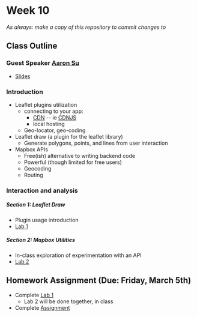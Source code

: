 # Week 10

*As always: make a copy of this repository to commit changes to*

## Class Outline

### Guest Speaker [Aaron Su](https://www.azavea.com/about/teammate/aaron-su/)

- [Slides](https://docs.google.com/presentation/d/1-rnH4xYKpath1BIi7jHiLjCsgy5hdfKqrComYZCMhQI/edit)


### Introduction
- Leaflet plugins utilization
  - connecting to your app:
    - [CDN](https://www.cloudflare.com/learning/cdn/what-is-a-cdn/) -- ie [CDNJS](https://cdnjs.com/about)
    - local hosting
  - Geo-locator, geo-coding
- Leaflet draw (a plugin for the leaflet library)
  - Generate polygons, points, and lines from user interaction
- Mapbox APIs
  - Free(ish) alternative to writing backend code
  - Powerful (though limited for free users)
  - Geocoding
  - Routing

### Interaction and analysis

##### Section 1: Leaflet Draw
- Plugin usage introduction
- [Lab 1](lab/lab1)

##### Section 2: Mapbox Utilities
- In-class exploration of experimentation with an API
- [Lab 2](lab/lab2)

## Homework Assignment (Due: Friday, March 5th)

- Complete [Lab 1](lab)
  - Lab 2 will be done together, in class
- Complete [Assignment](assignment)
